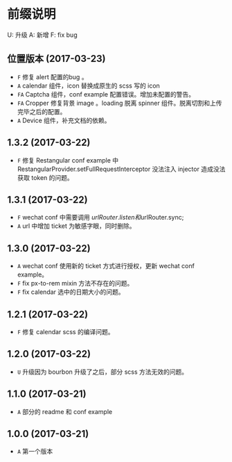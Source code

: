 # 前缀说明
U: 升级
A: 新增
F: fix bug

## 位置版本 (2017-03-23)
* `F` 修复 alert 配置的bug 。
* `A` calendar 组件，icon 替换成原生的 scss 写的 icon
* `FA` Captcha 组件，conf example 配置错误。增加未配置的警告。
* `FA` Cropper 修复背景 image 。loading 脱离 spinner 组件。脱离切割和上传完毕之后的配置。
* `A` Device 组件，补充文档的依赖。

## 1.3.2 (2017-03-22)

* `F` 修复  Restangular conf example 中 RestangularProvider.setFullRequestInterceptor 没法注入 injector 造成没法获取 token 的问题。

## 1.3.1 (2017-03-22)

* `F` wechat conf 中需要调用 $urlRouter.listen 和$urlRouter.sync;
* `A` url 中增加 ticket 为敏感字眼，同时删除。

## 1.3.0 (2017-03-22)

* `A` wechat conf 使用新的 ticket 方式进行授权，更新 wechat conf example。
* `F` fix px-to-rem mixin 方法不存在的问题。
* `F` fix calendar 选中的日期大小的问题。

## 1.2.1 (2017-03-22)

* `F` 修复 calendar scss 的编译问题。

## 1.2.0 (2017-03-22)

* `U` 升级因为 bourbon 升级了之后，部分 scss 方法无效的问题。

## 1.1.0 (2017-03-21)

* `A` 部分的 readme 和 conf example

## 1.0.0 (2017-03-21)

* `A` 第一个版本
